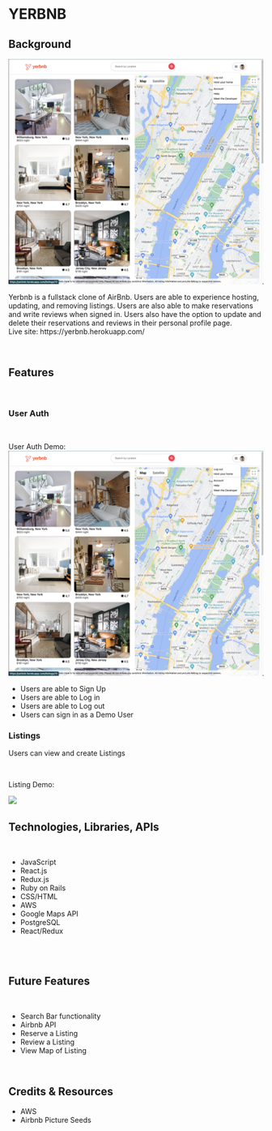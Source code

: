 # YERBNB

## Background

   <img src="https://github.com/dlaucodes/YerBnb-FS-Project/blob/main/app/assets/images/yerbnbss1.png">

<p>
    Yerbnb is a fullstack clone of AirBnb.  Users are able to experience hosting, updating, and removing listings.  Users are also able to make reservations and write reviews when signed in.  Users also have the option to update and delete their reservations and reviews in their personal profile page.  
    <br>
    Live site: https://yerbnb.herokuapp.com/
</p>
<br>

## Features

<br>

### User Auth

<br>
<p>
    User Auth Demo:
    <br>
    <img src="https://github.com/dlaucodes/YerBnb-FS-Project/blob/main/app/assets/images/yerbnbss1.png">
</p>
<ul>
    <li>Users are able to Sign Up
    <li>Users are able to Log in
    <li>Users are able to Log out
    <li>Users can sign in as a Demo User
</ul>

### Listings

<p>
Users can view and create Listings
</p>
<br>

Listing Demo:
<br>

<p>
<img src="https://github.com/dlaucodes/YerBnb-FS-Project/blob/main/listingdemo.gif">
</p>

## Technologies, Libraries, APIs

<br>
<ul>
    <li> JavaScript
    <li> React.js
    <li> Redux.js
    <li> Ruby on Rails
    <li> CSS/HTML
    <li> AWS
    <li> Google Maps API
    <li> PostgreSQL
    <li> React/Redux
</ul>
<br>
<br>

## Future Features

<br>
<ul>
    <li> Search Bar functionality
    <li> Airbnb API
    <li> Reserve a Listing
    <li> Review a Listing
    <li> View Map of Listing
</ul>
<br>

## Credits & Resources

<ul>
    <li>AWS
    <li>Airbnb Picture Seeds
</ul>

